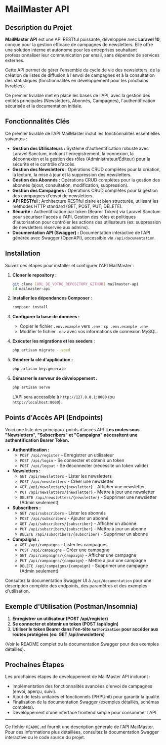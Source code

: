 # MailMaster API

## Description du Projet

**MailMaster API** est une API RESTful puissante, développée avec **Laravel 10**, conçue pour la gestion efficace de campagnes de newsletters.  Elle offre une solution interne et autonome pour les entreprises souhaitant professionnaliser leur communication par email, sans dépendre de services externes.

Cette API permet de gérer l'ensemble du cycle de vie des newsletters, de la création de listes de diffusion à l'envoi de campagnes et à la consultation des statistiques (fonctionnalités en développement pour les prochains livrables).

Ce premier livrable met en place les bases de l'API, avec la gestion des entités principales (Newsletters, Abonnés, Campagnes), l'authentification sécurisée et la documentation initiale.

## Fonctionnalités Clés

Ce premier livrable de l'API MailMaster inclut les fonctionnalités essentielles suivantes :

*   **Gestion des Utilisateurs :**  Système d'authentification robuste avec Laravel Sanctum, incluant l'enregistrement, la connexion, la déconnexion et la gestion des rôles (Administrateur/Éditeur) pour la sécurité et le contrôle d'accès.
*   **Gestion des Newsletters :**  Opérations CRUD complètes pour la création, la lecture, la mise à jour et la suppression des newsletters.
*   **Gestion des Abonnés :**  Opérations CRUD complètes pour la gestion des abonnés (ajout, consultation, modification, suppression).
*   **Gestion des Campagnes :**  Opérations CRUD complètes pour la gestion des campagnes d'envoi de newsletters.
*   **API RESTful :**  Architecture RESTful claire et bien structurée, utilisant les méthodes HTTP standard (GET, POST, PUT, DELETE).
*   **Sécurité :**  Authentification par token (Bearer Token) via Laravel Sanctum pour sécuriser l'accès à l'API. Gestion des rôles et politiques d'autorisation pour contrôler les actions des utilisateurs (ex: suppression de newsletters réservée aux admins).
*   **Documentation API (Swagger) :**  Documentation interactive de l'API générée avec Swagger (OpenAPI), accessible via `/api/documentation`.

## Installation

Suivez ces étapes pour installer et configurer l'API MailMaster :

1.  **Cloner le repository :**
    ```bash
    git clone [URL_DE_VOTRE_REPOSITORY_GITHUB] mailmaster-api
    cd mailmaster-api
    ```

2.  **Installer les dépendances Composer :**
    ```bash
    composer install
    ```

3.  **Configurer la base de données :**
    *   Copier le fichier `.env.example` vers `.env` : `cp .env.example .env`
    *   Modifier le fichier `.env` avec vos informations de connexion MySQL.

4.  **Exécuter les migrations et les seeders :**
    ```bash
    php artisan migrate --seed
    ```

5.  **Générer la clé d'application :**
    ```bash
    php artisan key:generate
    ```

6.  **Démarrer le serveur de développement :**
    ```bash
    php artisan serve
    ```

    L'API sera accessible à `http://127.0.0.1:8000` (ou `http://localhost:8000`).

## Points d'Accès API (Endpoints)

Voici une liste des principaux points d'accès API.  **Les routes sous "Newsletters", "Subscribers" et "Campaigns" nécessitent une authentification Bearer Token.**

*   **Authentification :**
    *   `POST /api/register` - Enregistrer un utilisateur
    *   `POST /api/login` - Se connecter et obtenir un token
    *   `POST /api/logout` - Se déconnecter (nécessite un token valide)
*   **Newsletters :**
    *   `GET /api/newsletters` - Lister les newsletters
    *   `POST /api/newsletters` - Créer une newsletter
    *   `GET /api/newsletters/{newsletter}` - Afficher une newsletter
    *   `PUT /api/newsletters/{newsletter}` - Mettre à jour une newsletter
    *   `DELETE /api/newsletters/{newsletter}` - Supprimer une newsletter (Admin seulement)
*   **Subscribers :**
    *   `GET /api/subscribers` - Lister les abonnés
    *   `POST /api/subscribers` - Ajouter un abonné
    *   `GET /api/subscribers/{subscriber}` - Afficher un abonné
    *   `PUT /api/subscribers/{subscriber}` - Mettre à jour un abonné
    *   `DELETE /api/subscribers/{subscriber}` - Supprimer un abonné
*   **Campaigns :**
    *   `GET /api/campaigns` - Lister les campagnes
    *   `POST /api/campaigns` - Créer une campagne
    *   `GET /api/campaigns/{campaign}` - Afficher une campagne
    *   `PUT /api/campaigns/{campaign}` - Mettre à jour une campagne
    *   `DELETE /api/campaigns/{campaign}` - Supprimer une campagne (Admin seulement)

Consultez la documentation Swagger UI à `/api/documentation` pour une description complète des endpoints, des paramètres et des exemples d'utilisation.

## Exemple d'Utilisation (Postman/Insomnia)

1.  **Enregistrer un utilisateur (POST /api/register)**
2.  **Se connecter et obtenir un token (POST /api/login)**
3.  **Utiliser le token Bearer dans l'en-tête `Authorization` pour accéder aux routes protégées (ex: GET /api/newsletters)**

(Voir le README complet ou la documentation Swagger pour des exemples détaillés).

## Prochaines Étapes

Les prochaines étapes de développement de MailMaster API incluront :

*   Implémentation des fonctionnalités avancées d'envoi de campagnes (envoi, aperçu, suivi).
*   Ajout de tests unitaires et fonctionnels (PHPUnit) pour garantir la qualité.
*   Finalisation de la documentation Swagger (exemples détaillés, schémas complets).
*   Développement d'une interface frontend simple pour consommer l'API.

---

Ce fichier `README.md` fournit une description générale de l'API MailMaster.  Pour des informations plus détaillées, consultez la documentation Swagger interactive ou le code source du projet.
